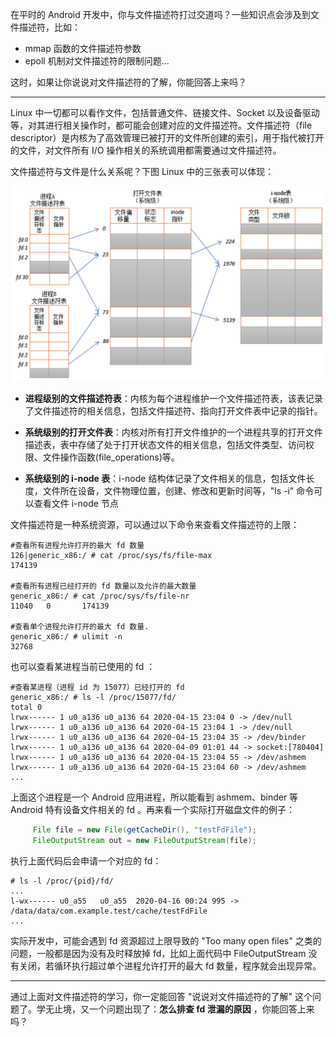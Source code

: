 在平时的 Android 开发中，你与文件描述符打过交道吗？一些知识点会涉及到文件描述符，比如：

- mmap 函数的文件描述符参数
- epoll 机制对文件描述符的限制问题...

这时，如果让你说说对文件描述符的了解，你能回答上来吗？

--- 

Linux 中一切都可以看作文件，包括普通文件、链接文件、Socket 以及设备驱动等，对其进行相关操作时，都可能会创建对应的文件描述符。文件描述符（file descriptor）是内核为了高效管理已被打开的文件所创建的索引，用于指代被打开的文件，对文件所有 I/O 操作相关的系统调用都需要通过文件描述符。

文件描述符与文件是什么关系呢？下图 Linux 中的三张表可以体现： 

![](/img/fd.png)

- **进程级别的文件描述符表**：内核为每个进程维护一个文件描述符表，该表记录了文件描述符的相关信息，包括文件描述符、指向打开文件表中记录的指针。

- **系统级别的打开文件表**：内核对所有打开文件维护的一个进程共享的打开文件描述表，表中存储了处于打开状态文件的相关信息，包括文件类型、访问权限、文件操作函数(file_operations)等。

- **系统级别的 i-node 表**：i-node 结构体记录了文件相关的信息，包括文件长度，文件所在设备，文件物理位置，创建、修改和更新时间等，"ls -i" 命令可以查看文件 i-node 节点

文件描述符是一种系统资源，可以通过以下命令来查看文件描述符的上限：
```shell script
#查看所有进程允许打开的最大 fd 数量
126|generic_x86:/ # cat /proc/sys/fs/file-max
174139

#查看所有进程已经打开的 fd 数量以及允许的最大数量
generic_x86:/ # cat /proc/sys/fs/file-nr
11040   0       174139

#查看单个进程允许打开的最大 fd 数量.
generic_x86:/ # ulimit -n
32768
```
也可以查看某进程当前已使用的 fd ：
```shell script
#查看某进程（进程 id 为 15077）已经打开的 fd
generic_x86:/ # ls -l /proc/15077/fd/
total 0
lrwx------ 1 u0_a136 u0_a136 64 2020-04-15 23:04 0 -> /dev/null
lrwx------ 1 u0_a136 u0_a136 64 2020-04-15 23:04 1 -> /dev/null
lrwx------ 1 u0_a136 u0_a136 64 2020-04-15 23:04 35 -> /dev/binder
lrwx------ 1 u0_a136 u0_a136 64 2020-04-09 01:01 44 -> socket:[780404]
lrwx------ 1 u0_a136 u0_a136 64 2020-04-15 23:04 55 -> /dev/ashmem
lrwx------ 1 u0_a136 u0_a136 64 2020-04-15 23:04 60 -> /dev/ashmem
...
```

上面这个进程是一个 Android 应用进程，所以能看到 ashmem、binder 等 Android 特有设备文件相关的 fd 。再来看一个实际打开磁盘文件的例子：
```java
     File file = new File(getCacheDir(), "testFdFile");
     FileOutputStream out = new FileOutputStream(file);
```

执行上面代码后会申请一个对应的 fd：
```shell script
# ls -l /proc/{pid}/fd/
...
l-wx------ u0_a55   u0_a55  2020-04-16 00:24 995 -> /data/data/com.example.test/cache/testFdFile
...
```

实际开发中，可能会遇到 fd 资源超过上限导致的 "Too many open files" 之类的问题，一般都是因为没有及时释放掉 fd，比如上面代码中 FileOutputStream 没有关闭，若循环执行超过单个进程允许打开的最大 fd 数量，程序就会出现异常。

--- 

通过上面对文件描述符的学习，你一定能回答 "说说对文件描述符的了解" 这个问题了。学无止境，又一个问题出现了：**怎么排查 fd 泄漏的原因** ，你能回答上来吗？